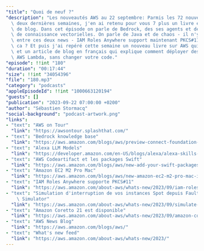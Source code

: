 ```yaml
---
"title": "Quoi de neuf ?"
"description": "Les nouveautés AWS au 22 septembre: Parmis les 72 nouveautés de ces\
  \ deux dernières semaines, j'en ai retenu pour vous 7 plus un livre et un article\
  \ de blog. Dans cet épisode on parle de Bedrock, des ses agents et de ses bases\
  \ de connaissance vectorielles. On parle de Java et de chaos - il n'y a aucun rapport\
  \ entre ces deux news - IAM Roles Anywhere support maintenant PKCS#11, c'est quoi\
  \ ca ? Et puis j'ai repéré cette semaine un nouveau livre sur AWS qui semble intéressant\
  \ et un article de blog en français qui explique comment déployer des web apps sur\
  \ AWS Lambda, sans changer votre code."
"episode": !!int "180"
"duration": "00:17:44"
"size": !!int "34054396"
"file": "180.mp3"
"category": "podcasts"
"appleEpisodeId": !!int "1000663120194"
"guests": []
"publication": "2023-09-22 07:00:00 +0200"
"author": "Sébastien Stormacq"
"social-background": "podcast-artwork.png"
"links":
- "text": "AWS on Tour"
  "link": "https://awsontour.splashthat.com/"
- "text": "Bedrock knowledge base"
  "link": "https://aws.amazon.com/blogs/aws/preview-connect-foundation-models-to-your-company-data-sources-with-agents-for-amazon-bedrock/"
- "text": "Alexa LLM Models"
  "link": "https://developer.amazon.com/en-US/blogs/alexa/alexa-skills-kit/2023/09/alexa-llm-fall-devices-services-sep-2023"
- "text": "AWS Codeartifact et les packages Swift"
  "link": "https://aws.amazon.com/blogs/aws/new-add-your-swift-packages-to-aws-codeartifact/"
- "text": "Amazon EC2 M2 Pro Mac"
  "link": "https://aws.amazon.com/blogs/aws/new-amazon-ec2-m2-pro-mac-instances-built-on-apple-silicon-m2-pro-mac-mini-computers/"
- "text": "IAM Roles Anywhere supporte PKCS#11"
  "link": "https://aws.amazon.com/about-aws/whats-new/2023/09/iam-roles-anywhere-credential-helper-pkcs-11-modules/"
- "text": "Simulation d'interruption de vos instances Spot depuis Fault Injection\
    \ Simulator"
  "link": "https://aws.amazon.com/about-aws/whats-new/2023/09/simulate-interruptions-spot-fleet-amazon-ec2-console/"
- "text": "Amazon Coretto 21 est disponible"
  "link": "https://aws.amazon.com/about-aws/whats-new/2023/09/amazon-corretto-21-generally-available/"
- "text": "AWS News Blog"
  "link": "https://aws.amazon.com/blogs/aws/"
- "text": "What's new feed"
  "link": "https://aws.amazon.com/about-aws/whats-new/2023/"
---
```

